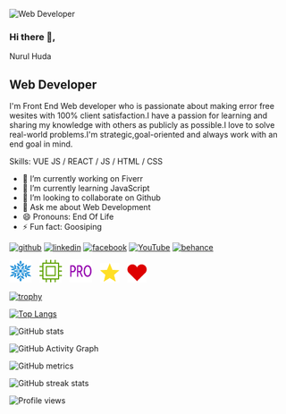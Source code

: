 ![Web Developer](https://s27389.pcdn.co/wp-content/uploads/2021/08/addressing-demand-for-global-software-developer-talent-1011x440.jpeg.optimal.jpeg)

### Hi there 👋, 
Nurul Huda
## Web Developer
I'm Front End Web developer who is passionate about making error free wesites with 100% client satisfaction.I have a passion for learning and sharing my knowledge with others as publicly as possible.I love to solve real-world problems.I'm strategic,goal-oriented and always work with an end goal in mind.

Skills: VUE JS / REACT / JS / HTML / CSS

- 🔭 I’m currently working on Fiverr 
- 🌱 I’m currently learning JavaScript 
- 👯 I’m looking to collaborate on Github 
- 💬 Ask me about Web Development 
- 😄 Pronouns: End Of Life 
- ⚡ Fun fact: Goosiping 


[<img src='https://cdn.jsdelivr.net/npm/simple-icons@3.0.1/icons/github.svg' alt='github' height='40'>](https://github.com/prantoahmed)  [<img src='https://cdn.jsdelivr.net/npm/simple-icons@3.0.1/icons/linkedin.svg' alt='linkedin' height='40'>](https://www.linkedin.com/in/nurul-huda-749a3117b//)  [<img src='https://cdn.jsdelivr.net/npm/simple-icons@3.0.1/icons/facebook.svg' alt='facebook' height='40'>](https://www.facebook.com/prantoahmed11)  [<img src='https://cdn.jsdelivr.net/npm/simple-icons@3.0.1/icons/youtube.svg' alt='YouTube' height='40'>](https://www.youtube.com/channel/prantoahmed900)  [<img src='https://cdn.jsdelivr.net/npm/simple-icons@3.0.1/icons/behance.svg' alt='behance' height='40'>](prantoahmed900)  

<a href='https://archiveprogram.github.com/'><img src='https://raw.githubusercontent.com/acervenky/animated-github-badges/master/assets/acbadge.gif' width='40' height='40'></a> <a href='https://docs.github.com/en/developers'><img src='https://raw.githubusercontent.com/acervenky/animated-github-badges/master/assets/devbadge.gif' width='40' height='40'></a> <a href='https://github.com/pricing'><img src='https://raw.githubusercontent.com/acervenky/animated-github-badges/master/assets/pro.gif' width='40' height='40'></a> <a href='https://stars.github.com/'><img src='https://raw.githubusercontent.com/acervenky/animated-github-badges/master/assets/starbadge.gif' width='35' height='35'></a> <a href='https://docs.github.com/en/github/supporting-the-open-source-community-with-github-sponsors'><img src='https://raw.githubusercontent.com/acervenky/animated-github-badges/master/assets/sponsorbadge.gif' width='35' height='35'></a> 

[![trophy](https://github-profile-trophy.vercel.app/?username=prantoahmed)](https://github.com/ryo-ma/github-profile-trophy)

[![Top Langs](https://github-readme-stats.vercel.app/api/top-langs/?username=prantoahmed)](https://github.com/anuraghazra/github-readme-stats)

![GitHub stats](https://github-readme-stats.vercel.app/api?username=prantoahmed&show_icons=true)  

![GitHub Activity Graph](https://activity-graph.herokuapp.com/graph?username=prantoahmed)  

![GitHub metrics](https://metrics.lecoq.io/prantoahmed)  

![GitHub streak stats](https://github-readme-streak-stats.herokuapp.com/?user=prantoahmed)  

![Profile views](https://gpvc.arturio.dev/prantoahmed)  
